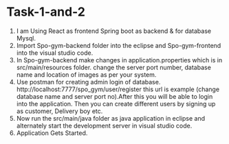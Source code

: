 # Task-1-and-2
1) I am Using React as frontend Spring boot as backend & for database Mysql.
2) Import Spo-gym-backend folder into the eclipse and Spo-gym-frontend into the visual studio code.
3) In Spo-gym-backend make changes in application.properties which is in src/main/resources folder. change the server port number, database name and location of images as per your system.
4) Use postman for creating admin login of database. http://localhost:7777/spo_gym/user/register this url is example (change database name and server port no).After this you will be able to login into the application. Then you can create different users by signing up as customer, Delivery boy etc.
5) Now run the src/main/java folder as java application in eclipse and alternately start the development server in visual studio code.
6) Application Gets Started.
